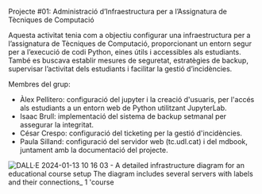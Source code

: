 
Projecte #01: Administració d’Infraestructura per a l’Assignatura de Tècniques de Computació

Aquesta activitat tenia com a objectiu configurar una infraestructura per a l’assignatura de Tècniques de Computació, proporcionant un entorn segur per a l’execució de codi Python, eines útils i accessibles als estudiants. 
També es buscava establir mesures de seguretat, estratègies de backup, supervisar l’activitat dels estudiants i facilitar la gestió d’incidències.

Membres del grup: 

- Àlex Pellitero: configuració del jupyter i la creació d'usuaris, per l'accés als estudiants a un entorn web de Python utilitzant JupyterLab.
- Isaac Brull: implementació del sistema de backup setmanal per assegurar la integritat. 
- César Crespo: configuració del ticketing per la gestió d'incidències.
- Paula Silland: configuració del servidor web (tc.udl.cat) i del mdbook, juntament amb la documentació del projecte.

  
![DALL·E 2024-01-13 10 16 03 - A detailed infrastructure diagram for an educational course setup  The diagram includes several servers with labels and their connections_ 1  'course](https://github.com/paulasilland/mdbook/assets/101247767/9db9b3e3-03d1-4316-b92f-4535343d9495)


